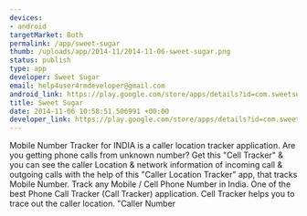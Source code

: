 ```yaml
--- 
devices: 
- android
targetMarket: Both
permalink: /app/sweet-sugar
thumb: /uploads/app/2014-11/2014-11-06-sweet-sugar.png
status: publish
type: app
developer: Sweet Sugar
email: help4user4rmdeveloper@gmail.com
android_link: https://play.google.com/store/apps/details?id=com.sweetsugar.calltracker
title: Sweet Sugar
date: 2014-11-06 10:58:51.506991 +00:00
developer_link: https://play.google.com/store/apps/details?id=com.sweetsugar.calltracker
---
```


Mobile Number Tracker for INDIA is a caller location tracker application.
Are you getting phone calls from unknown number?
Get this "Cell Tracker" & you can see the caller Location & network information of incoming call & outgoing calls with the help of this "Caller Location Tracker" app, that tracks Mobile Number.
Track any Mobile / Cell Phone Number in India. One of the best Phone Call Tracker (Call Tracker) application.
Cell Tracker helps you to trace out the caller location. 
"Caller Number 
